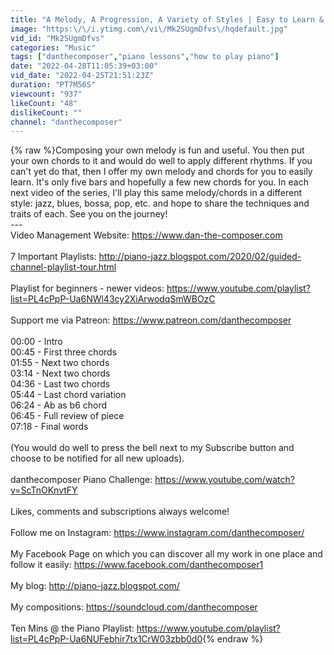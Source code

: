 ```yaml
---
title: "A Melody, A Progression, A Variety of Styles | Easy to Learn & Play! (1\/4)"
image: "https:\/\/i.ytimg.com\/vi\/Mk2SUgmDfvs\/hqdefault.jpg"
vid_id: "Mk2SUgmDfvs"
categories: "Music"
tags: ["danthecomposer","piano lessons","how to play piano"]
date: "2022-04-28T11:05:39+03:00"
vid_date: "2022-04-25T21:51:23Z"
duration: "PT7M56S"
viewcount: "937"
likeCount: "48"
dislikeCount: ""
channel: "danthecomposer"
---
```

{% raw %}Composing your own melody is fun and useful. You then put your own chords to it and would do well to apply different rhythms. If you can't yet do that, then I offer my own melody and chords for you to easily learn. It's only five bars and hopefully a few new chords for you. In each next video of the series, I'll play this same melody/chords in a different style: jazz, blues, bossa, pop, etc. and hope to share the techniques and traits of each. See you on the journey!<br />---<br />Video Management Website:  <a rel="nofollow" target="blank" href="https://www.dan-the-composer.com">https://www.dan-the-composer.com</a><br /><br />7 Important Playlists:  <a rel="nofollow" target="blank" href="http://piano-jazz.blogspot.com/2020/02/guided-channel-playlist-tour.html">http://piano-jazz.blogspot.com/2020/02/guided-channel-playlist-tour.html</a><br /><br />Playlist for beginners - newer videos:  <a rel="nofollow" target="blank" href="https://www.youtube.com/playlist?list=PL4cPpP-Ua6NWl43cy2XiArwodqSmWBOzC">https://www.youtube.com/playlist?list=PL4cPpP-Ua6NWl43cy2XiArwodqSmWBOzC</a><br /><br />Support me via Patreon:  <a rel="nofollow" target="blank" href="https://www.patreon.com/danthecomposer">https://www.patreon.com/danthecomposer</a><br /><br />00:00 - Intro<br />00:45 - First three chords<br />01:55 - Next two chords<br />03:14 - Next two chords<br />04:36 - Last two chords<br />05:44 - Last chord variation<br />06:24 - Ab as b6 chord<br />06:45 - Full review of piece<br />07:18 - Final words<br /><br />(You would do well to press the bell next to my Subscribe button and choose to be notified for all new uploads).<br /><br />danthecomposer Piano Challenge:  <a rel="nofollow" target="blank" href="https://www.youtube.com/watch?v=ScTnOKnvtFY">https://www.youtube.com/watch?v=ScTnOKnvtFY</a><br /><br />Likes, comments and subscriptions always welcome!<br /><br />Follow me on Instagram: <a rel="nofollow" target="blank" href="https://www.instagram.com/danthecomposer/">https://www.instagram.com/danthecomposer/</a><br /><br />My Facebook Page on which you can discover all my work in one place and follow it easily:  <a rel="nofollow" target="blank" href="https://www.facebook.com/danthecomposer1">https://www.facebook.com/danthecomposer1</a><br /><br />My blog:  <a rel="nofollow" target="blank" href="http://piano-jazz.blogspot.com/">http://piano-jazz.blogspot.com/</a><br /><br />My compositions:  <a rel="nofollow" target="blank" href="https://soundcloud.com/danthecomposer">https://soundcloud.com/danthecomposer</a><br /><br />Ten Mins @ the Piano Playlist:  <a rel="nofollow" target="blank" href="https://www.youtube.com/playlist?list=PL4cPpP-Ua6NUFebhir7tx1CrW03zbb0d0">https://www.youtube.com/playlist?list=PL4cPpP-Ua6NUFebhir7tx1CrW03zbb0d0</a>{% endraw %}
